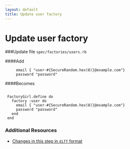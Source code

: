 ```yaml
---
layout: default
title: Update user factory
---
```


<h1 id="main">Update user factory</h1>

###Update file `spec/factories/users.rb`

####Add
```
     email { "user-#{SecureRandom.hex(8)}@example.com"}
     password "password"
```


####Becomes
```
 
 FactoryGirl.define do
   factory :user do
     email { "user-#{SecureRandom.hex(8)}@example.com"}
     password "password"
   end
 end

```



### Additional Resources

* [Changes in this step in `diff` format](https://github.com/software-academy/devise_bdd/commit/4ba8e83773ea5b78142f2b43bb2686b4a5926cea)

